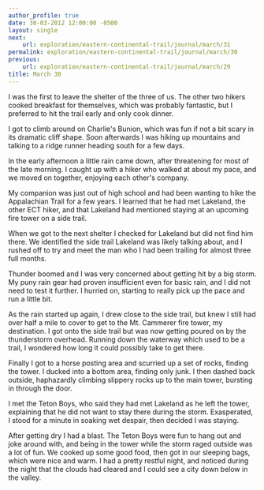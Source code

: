 ```yaml
---
author_profile: true
date: 30-03-2012 12:00:00 -0500
layout: single
next:
    url: exploration/eastern-continental-trail/journal/march/31
permalink: exploration/eastern-continental-trail/journal/march/30
previous:
    url: exploration/eastern-continental-trail/journal/march/29
title: March 30
---
```

I was the first to leave the shelter of the three of us. The other two hikers cooked breakfast for themselves, which was probably fantastic, but I preferred to hit the trail early and only cook dinner.

I got to climb around on Charlie's Bunion, which was fun if not a bit scary in its dramatic cliff shape. Soon afterwards I was hiking up mountains and talking to a ridge runner heading south for a few days.

In the early afternoon a little rain came down, after threatening for most of the late morning. I caught up with a hiker who walked at about my pace, and we moved on together, enjoying each other's company.

My companion was just out of high school and had been wanting to hike the Appalachian Trail for a few years. I learned that he had met Lakeland, the other ECT hiker, and that Lakeland had mentioned staying at an upcoming fire tower on a side trail.

When we got to the next shelter I checked for Lakeland but did not find him there. We identified the side trail Lakeland was likely talking about, and I rushed off to try and meet the man who I had been trailing for almost three full months.

Thunder boomed and I was very concerned about getting hit by a big storm. My puny rain gear had proven insufficient even for basic rain, and I did not need to test it further. I hurried on, starting to really pick up the pace and run a little bit.

As the rain started up again, I drew close to the side trail, but knew I still had over half a mile to cover to get to the Mt. Cammerer fire tower, my destination. I got onto the side trail but was now getting poured on by the thunderstorm overhead. Running down the waterway which used to be a trail, I wondered how long it could possibly take to get there.

Finally I got to a horse posting area and scurried up a set of rocks, finding the tower. I ducked into a bottom area, finding only junk. I then dashed back outside, haphazardly climbing slippery rocks up to the main tower, bursting in through the door.

I met the Teton Boys, who said they had met Lakeland as he left the tower, explaining that he did not want to stay there during the storm. Exasperated, I stood for a minute in soaking wet despair, then decided I was staying.

After getting dry I had a blast. The Teton Boys were fun to hang out and joke around with, and being in the tower while the storm raged outside was a lot of fun. We cooked up some good food, then got in our sleeping bags, which were nice and warm. I had a pretty restful night, and noticed during the night that the clouds had cleared and I could see a city down below in the valley.